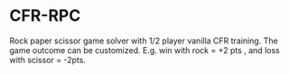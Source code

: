 # CFR-RPC
Rock paper scissor game solver with 1/2 player vanilla CFR training.
The game outcome can be customized. E.g. win with rock = +2 pts , and loss with scissor = -2pts.
